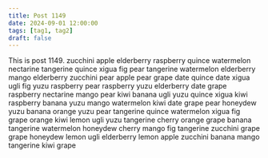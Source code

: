 ```yaml
---
title: Post 1149
date: 2024-09-01 12:00:00
tags: [tag1, tag2]
draft: false
---
```

This is post 1149.
zucchini
apple
elderberry
raspberry
quince
watermelon
nectarine
tangerine
quince
xigua
fig
pear
tangerine
watermelon
elderberry
mango
elderberry
zucchini
pear
apple
pear
grape
date
quince
date
xigua
ugli
fig
yuzu
raspberry
pear
raspberry
yuzu
elderberry
date
grape
raspberry
nectarine
mango
pear
kiwi
banana
ugli
yuzu
quince
xigua
kiwi
raspberry
banana
yuzu
mango
watermelon
kiwi
date
grape
pear
honeydew
yuzu
banana
orange
yuzu
pear
tangerine
quince
watermelon
xigua
fig
grape
orange
kiwi
lemon
ugli
yuzu
tangerine
cherry
orange
grape
banana
tangerine
watermelon
honeydew
cherry
mango
fig
tangerine
zucchini
grape
grape
honeydew
lemon
ugli
elderberry
lemon
apple
zucchini
banana
mango
tangerine
kiwi
grape
